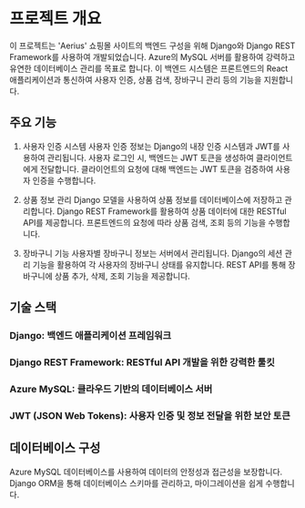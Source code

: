 # 프로젝트 개요
이 프로젝트는 'Aerius' 쇼핑몰 사이트의 백엔드 구성을 위해 Django와 Django REST Framework를 사용하여 개발되었습니다. Azure의 MySQL 서버를 활용하여 강력하고 유연한 데이터베이스 관리를 목표로 합니다. 이 백엔드 시스템은 프론트엔드의 React 애플리케이션과 통신하여 사용자 인증, 상품 검색, 장바구니 관리 등의 기능을 지원합니다.

## 주요 기능
1. 사용자 인증 시스템
사용자 인증 정보는 Django의 내장 인증 시스템과 JWT를 사용하여 관리됩니다.
사용자 로그인 시, 백엔드는 JWT 토큰을 생성하여 클라이언트에게 전달합니다.
클라이언트의 요청에 대해 백엔드는 JWT 토큰을 검증하여 사용자 인증을 수행합니다.

2. 상품 정보 관리
Django 모델을 사용하여 상품 정보를 데이터베이스에 저장하고 관리합니다.
Django REST Framework를 활용하여 상품 데이터에 대한 RESTful API를 제공합니다.
프론트엔드의 요청에 따라 상품 검색, 조회 등의 기능을 수행합니다.

3. 장바구니 기능
사용자별 장바구니 정보는 서버에서 관리됩니다.
Django의 세션 관리 기능을 활용하여 각 사용자의 장바구니 상태를 유지합니다.
REST API를 통해 장바구니에 상품 추가, 삭제, 조회 기능을 제공합니다.

## 기술 스택
### Django: 백엔드 애플리케이션 프레임워크
### Django REST Framework: RESTful API 개발을 위한 강력한 툴킷
### Azure MySQL: 클라우드 기반의 데이터베이스 서버
### JWT (JSON Web Tokens): 사용자 인증 및 정보 전달을 위한 보안 토큰

## 데이터베이스 구성
Azure MySQL 데이터베이스를 사용하여 데이터의 안정성과 접근성을 보장합니다.
Django ORM을 통해 데이터베이스 스키마를 관리하고, 마이그레이션을 쉽게 수행합니다.

